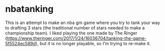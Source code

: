 # nbatanking
This is an attempt to make an nba gm game where you try to tank your way to drafting 3 stars (the traditional number of stars needed to make a championship team).  I liked playing the one made by The Ringer (https://www.theringer.com/2017/1/24/16036704/tanking-the-game-5f5524ec589d), but it is no longer playable, so I'm trying to re-make it.
